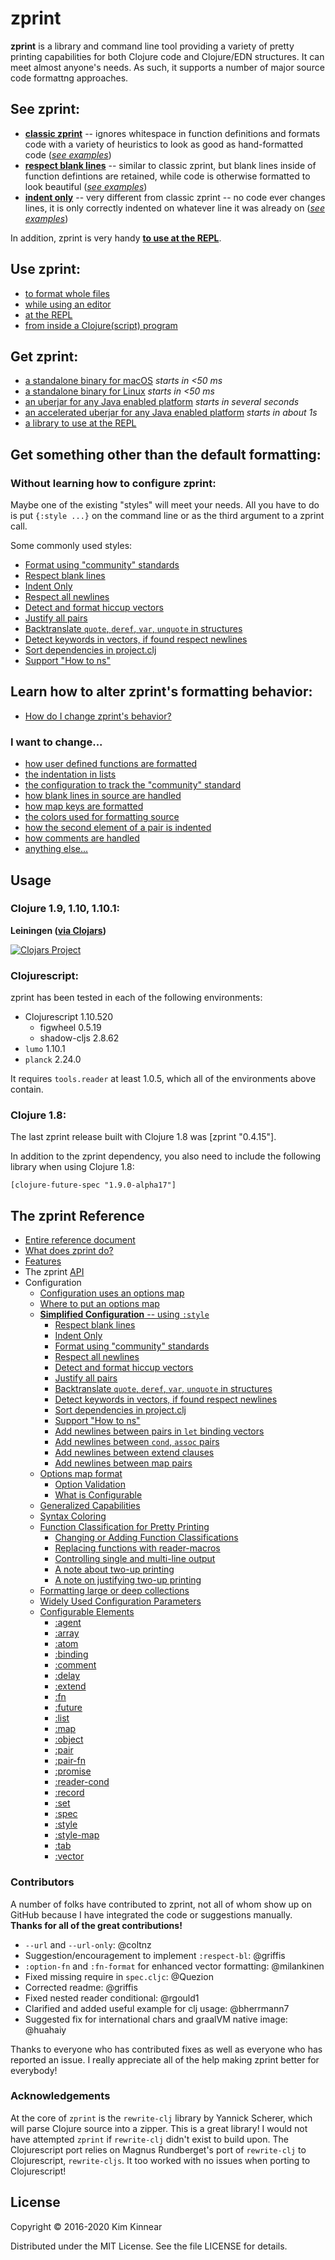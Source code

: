 # zprint

__zprint__ is a library and command line tool providing a variety
of pretty printing capabilities for both Clojure code and Clojure/EDN
structures.  It can meet almost anyone's needs.  As such, it supports
a number of major source code formattng approaches.

## See zprint:

  * [__classic zprint__](./doc/types/classic.md) -- ignores whitespace 
  in function definitions and formats code with a variety of heuristics 
  to look as good as hand-formatted code 
  ([_see examples_](./doc/types/classic.md))
  * [__respect blank lines__](./doc/types/respectbl.md) -- similar to 
  classic zprint, but blank lines inside of function defintions are retained, 
  while code is otherwise formatted to look beautiful
  ([_see examples_](./doc/types/respectbl.md))
  * [__indent only__](./doc/types/indentonly.md) -- very different from 
  classic zprint -- no code ever changes lines, it is only correctly 
  indented on whatever line it was already on
  ([_see examples_](./doc/types/indentonly.md))

In addition, zprint is very handy [__to use at the REPL__](./doc/types/repl.md).

## Use zprint:

  * [to format whole files](./doc/using/files.md)
  * [while using an editor](./doc/using/editor.md)
  * [at the REPL](./doc/using/repl.md)
  * [from inside a Clojure(script) program](./doc/using/library.md)

## Get zprint:

  * [a standalone binary for macOS](./doc/getting/macos.md)    _starts in <50 ms_
  * [a standalone binary for Linux](./doc/getting/linux.md)    _starts in <50 ms_
  * [an uberjar for any Java enabled platform](./doc/getting/uberjar.md)    _starts in several seconds_
  * [an accelerated uberjar for any Java enabled platform](./doc/getting/appcds.md)    _starts in about 1s_
  * [a library to use at the REPL](./doc/using/repl.md)

## Get something other than the default formatting:

### Without learning how to configure zprint:

Maybe one of the existing "styles" will meet your needs.  All you have to
do is put `{:style ...}` on the command line or as the third argument
to a zprint call.

Some commonly used styles:

  * [Format using "community" standards](./doc/reference.md#community)
  * [Respect blank lines](./doc/reference.md#respect-bl)
  * [Indent Only](./doc/reference.md#indent-only)
  * [Respect all newlines](./doc/reference.md#respect-nl)
  * [Detect and format hiccup vectors](./doc/reference.md#hiccup)
  * [Justify all pairs](./doc/reference.md#justified)
  * [Backtranslate `quote`, `deref`, `var`, `unquote` in structures](./doc/reference.md#backtranslate)
  * [Detect keywords in vectors, if found respect newlines](./doc/reference.md#keyword-respect-nl)
  * [Sort dependencies in project.clj](./doc/reference.md#sort-dependencies)
  * [Support "How to ns"](./doc/reference.md#how-to-ns)

## Learn how to alter zprint's formatting behavior:

  * [How do I change zprint's behavior?](./doc/altering.md)

### I want to change...

  * [how user defined functions are formatted](./doc/options/fns.md)
  * [the indentation in lists](./doc/options/indent.md)
  * [the configuration to track the "community" standard](./doc/options/community.md)
  * [how blank lines in source are handled](./doc/options/blank.md)
  * [how map keys are formatted](./doc/options/maps.md)
  * [the colors used for formatting source](./doc/options/colors.md)
  * [how the second element of a pair is indented](./doc/options/pairs.md)
  * [how comments are handled](./doc/options/comments.md)
  * [anything else...](./doc/reference.md)


## Usage

### Clojure 1.9, 1.10, 1.10.1:

__Leiningen ([via Clojars](http://clojars.org/zprint))__

[![Clojars Project](http://clojars.org/zprint/latest-version.svg)](http://clojars.org/zprint)


### Clojurescript:

zprint has been tested in each of the following environments:

  * Clojurescript 1.10.520
    - figwheel 0.5.19
    - shadow-cljs 2.8.62
  * `lumo` 1.10.1
  * `planck` 2.24.0

It requires `tools.reader` at least 1.0.5, which all of the environments
above contain.

### Clojure 1.8:

The last zprint release built with Clojure 1.8 was [zprint "0.4.15"].

In addition to the zprint dependency, you also need to
include the following library when using Clojure 1.8:

```
[clojure-future-spec "1.9.0-alpha17"]
```

## The zprint Reference

  * [Entire reference document](./doc/reference.md)
  * [What does zprint do?](./doc/reference.md#what-does-zprint-do)
  * [Features](./doc/reference.md#features)
  * The zprint [API](./doc/reference.md#api)
  * Configuration
    * [ Configuration uses an options map](./doc/reference.md#configuration-uses-an-options-map)
    * [ Where to put an options map](./doc/reference.md#where-to-put-an-options-map)
    * [ __Simplified Configuration__ -- using `:style`](./doc/reference.md#style-and-style-map)
      * [  Respect blank lines](./doc/reference.md#respect-bl)
      * [  Indent Only](./doc/reference.md#indent-only)
      * [  Format using "community" standards](./doc/reference.md#community)
      * [  Respect all newlines](./doc/reference.md#respect-nl)
      * [  Detect and format hiccup vectors](./doc/reference.md#hiccup)
      * [  Justify all pairs](./doc/reference.md#justified)
      * [  Backtranslate `quote`, `deref`, `var`, `unquote` in structures](./doc/reference.md#backtranslate)
      * [  Detect keywords in vectors, if found respect newlines](./doc/reference.md#keyword-respect-nl)
      * [  Sort dependencies in project.clj](./doc/reference.md#sort-dependencies)
      * [  Support "How to ns"](./doc/reference.md#how-to-ns)
      * [  Add newlines between pairs in `let` binding vectors](./doc/reference.md#map-nl-pair-nl-binding-nl)
      * [  Add newlines between `cond`, `assoc` pairs](./doc/reference.md#map-nl-pair-nl-binding-nl)
      * [  Add newlines between extend clauses](./doc/reference.md#extend-nl)
      * [  Add newlines between map pairs](./doc/reference.md#map-nl-pair-nl-binding-nl)
    * [ Options map format](./doc/reference.md#options-map-format)
      * [  Option Validation](./doc/reference.md#option-validation)
      * [  What is Configurable](./doc/reference.md#what-is-configurable)
	* [   Generalized Capabilities](./doc/reference.md#generalized-capabilites)
	* [   Syntax Coloring](./doc/reference.md#syntax-coloring)
	* [   Function Classification for Pretty Printing](./doc/reference.md#function-classification-for-pretty-printing)
	  * [    Changing or Adding Function Classifications](./doc/reference.md#changing-or-adding-function-classifications)
	  * [    Replacing functions with reader-macros](./doc/reference.md#replacing-functions-with-reader-macros)
	  * [    Controlling single and multi-line output](./doc/reference.md#controlling-single-and-multi-line-output)
	  * [    A note about two-up printing](./doc/reference.md#a-note-about-two-up-printing)
	  * [    A note on justifying two-up printing](./doc/reference.md#a-note-on-justifying-two-up-printing)
    * [ Formatting large or deep collections](./doc/reference.md#formatting-large-or-deep-collections)
    * [ Widely Used Configuration Parameters](./doc/reference.md#widely-used-configuration-parameters)
    * [ Configurable Elements](./doc/reference.md#configurable-elements)
      * [:agent](./doc/reference.md#agent-atom-delay-fn-future-promise)
      * [:array](./doc/reference.md#array)
      * [:atom](./doc/reference.md#agent-atom-delay-fn-future-promise)
      * [:binding](./doc/reference.md#binding)
      * [:comment](./doc/reference.md#comment)
      * [:delay](./doc/reference.md#agent-atom-delay-fn-future-promise)
      * [:extend](./doc/reference.md#extend)
      * [:fn](./doc/reference.md#agent-atom-delay-fn-future-promise)
      * [:future](./doc/reference.md#agent-atom-delay-fn-future-promise)
      * [:list](./doc/reference.md#list)
      * [:map](./doc/reference.md#map)
      * [:object](./doc/reference.md#object)
      * [:pair](./doc/reference.md#pair)
      * [:pair-fn](./doc/reference.md#pair-fn)
      * [:promise](./doc/reference.md#agent-atom-delay-fn-future-promise)
      * [:reader-cond](./doc/reference.md#reader-cond)
      * [:record](./doc/reference.md#record)
      * [:set](./doc/reference.md#set)
      * [:spec](./doc/reference.md#spec)
      * [:style](./doc/reference.md#style-and-style-map)
      * [:style-map](./doc/reference.md#style-and-style-map)
      * [:tab](./doc/reference.md#tab)
      * [:vector](./doc/reference.md#vector)


### Contributors

A number of folks have contributed to zprint, not all of whom
show up on GitHub because I have integrated the code or suggestions manually.
__Thanks for all of the great contributions!__

  * `--url` and `--url-only`: @coltnz
  * Suggestion/encouragement to implement `:respect-bl`: @griffis
  * `:option-fn` and `:fn-format` for enhanced vector formatting: @milankinen
  * Fixed missing require in `spec.cljc`: @Quezion
  * Corrected readme: @griffis
  * Fixed nested reader conditional: @rgould1
  * Clarified and added useful example for clj usage: @bherrmann7
  * Suggested fix for international chars and graalVM native image: @huahaiy

Thanks to everyone who has contributed fixes as well as everyone who has
reported an issue.  I really appreciate all of the help making zprint better
for everybody!

### Acknowledgements

At the core of `zprint` is the `rewrite-clj` library by Yannick
Scherer, which will parse Clojure source into a zipper.  This is a
great library!  I would not have attempted `zprint` if `rewrite-clj`
didn't exist to build upon.  The Clojurescript port relies on Magnus
Rundberget's port of `rewrite-clj` to Clojurescript, `rewrite-cljs`.
It too worked with no issues when porting to Clojurescript!


## License

Copyright © 2016-2020 Kim Kinnear

Distributed under the MIT License.  See the file LICENSE for details.
